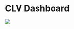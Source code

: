 # CLV Dashboard

[![](https://img.shields.io/badge/-Survey-yellow)](https://powerbi.microsoft.com/en-au/{:target="_blank"})
